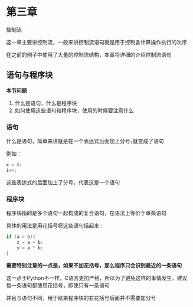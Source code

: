 # 第三章
控制流

这一章主要讲控制流，一般来讲控制流语句就是用于控制各计算操作执行的次序

在之前的例子中使用了大量的控制流结构，本章将详细的介绍控制流语句

## 语句与程序块
**本节问题**
1. 什么是语句，什么是程序块
2. 如何使用这些语句和程序块，使用的时候要注意什么

### 语句
什么是语句，简单来讲就是在一个表达式后面加上分号`;`就变成了语句

例如：
``` C
x = 0;
i++;
```

这些表达式的后面加上了分号，代表这是一个语句

### 程序块
程序块指的是多个语句一起构成的复合语句，在语法上等价于单条语句

具体的用法是用花括号将这些语句括起来：

``` C
if (a > b){
    x = a + b;
    y = a * b;
}
```
**需要特别注意的一点是，如果不加花括号，那么程序只会识别最近的一条语句**

这一点于Python不一样，C语言更加严格，所以为了避免这样的事情发生，建议每一条语句都使用花括号，即使只有一条语句

并且与语句不同，用于结束程序块的右花括号后面并不需要加分号